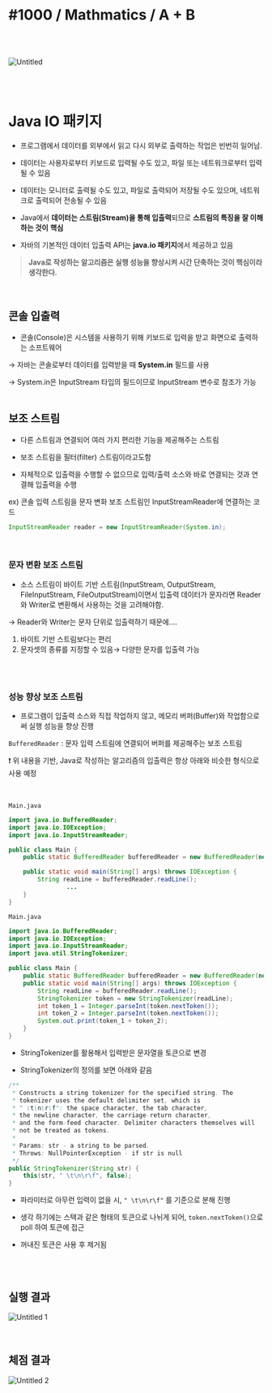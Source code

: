 # #1000 / Mathmatics / A + B
<br>
<br>


![Untitled](https://github.com/Yu-Jaeyoung/data-structure/assets/109587069/5fdbbfd4-78c9-459e-80d5-75cedb8599cd)

<br>
<br>

# Java IO 패키지

- 프로그램에서 데이터를 외부에서 읽고 다시 외부로 출력하는 작업은 빈번히 일어남.

- 데이터는 사용자로부터 키보드로 입력될 수도 있고, 파일 또는 네트워크로부터 입력될 수 있음

- 데이터는 모니터로 출력될 수도 있고, 파일로 출력되어 저장될 수도 있으며, 네트워크로 출력되어 전송될 수 있음

- Java에서 **데이터는 스트림(Stream)을 통해 입출력**되므로 **스트림의 특징을 잘 이해하는 것이** **핵심**

- 자바의 기본적인 데이터 입출력 API는 **java.io 패키지**에서 제공하고 있음

> **Java로 작성하는 알고리즘은 실행 성능을 향상시켜 시간 단축하는 것이 핵심이라 생각한다.**
> 

<br>

## 콘솔 입출력

- 콘솔(Console)은 시스템을 사용하기 위해 키보드로 입력을 받고 화면으로 출력하는 소프트웨어

→ 자바는 콘솔로부터 데이터를 입력받을 때 **System.in** 필드를 사용

→ System.in은 InputStream 타입의 필드이므로 InputStream 변수로 참조가 가능
<br>
<br>

## 보조 스트림

- 다른 스트림과 연결되어 여러 가지 편리한 기능을 제공해주는 스트림

- 보조 스트림을 필터(filter) 스트림이라고도함

- 자체적으로 입출력을 수행할 수 없으므로 입력/출력 소스와 바로 연결되는 것과 연결해 입출력을 수행

ex) 콘솔 입력 스트림을 문자 변화 보조 스트림인 InputStreamReader에 연결하는 코드

```java
InputStreamReader reader = new InputStreamReader(System.in);
```
<br>

### 문자 변환 보조 스트림

- 소스 스트림이 바이트 기반 스트림(InputStream, OutputStream, FileInputStream, FileOutputStream)이면서 입출력 데이터가 문자라면 Reader와 Writer로 변환해서 사용하는 것을 고려해야함.

→ Reader와 Writer는 문자 단위로 입출력하기 때문에….

1. 바이트 기반 스트림보다는 편리
2. 문자셋의 종류를 지정할 수 있음→ 다양한 문자를 입출력 가능
<br>
<br>

### 성능 향상 보조 스트림

- 프로그램이 입출력 소스와 직접 작업하지 않고, 메모리 버퍼(Buffer)와 작업함으로써 실행 성능을 향상 진행

`BufferedReader` : 문자 입력 스트림에 연결되어 버퍼를 제공해주는 보조 스트림

<aside>
❗ 위 내용을 기반, Java로 작성하는 알고리즘의 입출력은 항상 아래와 비슷한 형식으로 사용 예정

</aside>
<br>
<br>

`Main.java`

```java
import java.io.BufferedReader;
import java.io.IOException;
import java.io.InputStreamReader;

public class Main {
    public static BufferedReader bufferedReader = new BufferedReader(new InputStreamReader(System.in));

    public static void main(String[] args) throws IOException {
        String readLine = bufferedReader.readLine();
				...
    }
}
```


`Main.java`

```java
import java.io.BufferedReader;
import java.io.IOException;
import java.io.InputStreamReader;
import java.util.StringTokenizer;

public class Main {
    public static BufferedReader bufferedReader = new BufferedReader(new InputStreamReader(System.in));
    public static void main(String[] args) throws IOException {
        String readLine = bufferedReader.readLine();
        StringTokenizer token = new StringTokenizer(readLine);
        int token_1 = Integer.parseInt(token.nextToken());
        int token_2 = Integer.parseInt(token.nextToken());
        System.out.print(token_1 + token_2);
    }
}
```

- StringTokenizer를 활용해서 입력받은 문자열을 토큰으로 변경

- StringTokenizer의 정의를 보면 아래와 같음

```java
/**
 * Constructs a string tokenizer for the specified string. The
 * tokenizer uses the default delimiter set, which is
 * " \t\n\r\f": the space character, the tab character, 
 * the newline character, the carriage-return character,
 * and the form-feed character. Delimiter characters themselves will
 * not be treated as tokens.
 *
 * Params: str - a string to be parsed.
 * Throws: NullPointerException - if str is null
 */
public StringTokenizer(String str) {
    this(str, " \t\n\r\f", false);
}
```

- 파라미터로 아무런 입력이 없을 시, `" \t\n\r\f"` 를 기준으로 분해 진행

- 생각 하기에는 스택과 같은 형태의 토큰으로 나뉘게 되어, `token.nextToken()`으로 poll 하여 토큰에 접근

- 꺼내진 토큰은 사용 후 제거됨

<br>
<br>

## 실행 결과

![Untitled 1](https://github.com/Yu-Jaeyoung/data-structure/assets/109587069/264628d5-cc9f-4470-a209-44d87b26f766)


<br>

## 체점 결과

![Untitled 2](https://github.com/Yu-Jaeyoung/data-structure/assets/109587069/335816b8-3eb6-4754-9bb3-01ed1b611e5b)
